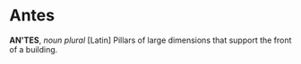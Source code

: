 # Antes

**AN'TES**, _noun_ _plural_ \[Latin\] Pillars of large dimensions that support the front of a building.